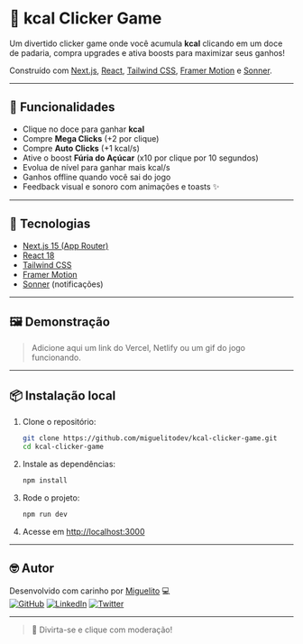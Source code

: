 # 🍩 kcal Clicker Game

Um divertido clicker game onde você acumula **kcal** clicando em um doce de padaria, compra upgrades e ativa boosts para maximizar seus ganhos!

Construído com [Next.js](https://nextjs.org/), [React](https://react.dev/), [Tailwind CSS](https://tailwindcss.com/), [Framer Motion](https://www.framer.com/motion/) e [Sonner](https://sonner.emilkowal.dev/).


---

## 🚀 Funcionalidades

- Clique no doce para ganhar **kcal**
- Compre **Mega Clicks** (+2 por clique)
- Compre **Auto Clicks** (+1 kcal/s)
- Ative o boost **Fúria do Açúcar** (x10 por clique por 10 segundos)
- Evolua de nível para ganhar mais kcal/s
- Ganhos offline quando você sai do jogo
- Feedback visual e sonoro com animações e toasts ✨

---

## 🧱 Tecnologias

- [Next.js 15 (App Router)](https://nextjs.org/)
- [React 18](https://react.dev/)
- [Tailwind CSS](https://tailwindcss.com/)
- [Framer Motion](https://www.framer.com/motion/)
- [Sonner](https://sonner.emilkowal.dev/) (notificações)

---

## 🖼️ Demonstração

> Adicione aqui um link do Vercel, Netlify ou um gif do jogo funcionando.

---

## 📦 Instalação local

1. Clone o repositório:
   ```bash
   git clone https://github.com/miguelitodev/kcal-clicker-game.git
   cd kcal-clicker-game
   ```

2. Instale as dependências:
   ```bash
   npm install
   ```

3. Rode o projeto:
   ```bash
   npm run dev
   ```

4. Acesse em [http://localhost:3000](http://localhost:3000)

---

## 🤓 Autor

Desenvolvido com carinho por [Miguelito](https://miguelito.dev) 💻  
[![GitHub](https://img.shields.io/badge/GitHub-miguelitodev-181717?style=flat&logo=github)](https://github.com/miguelitodev)
[![LinkedIn](https://img.shields.io/badge/LinkedIn-miguelitodev-0077B5?style=flat&logo=linkedin)](https://linkedin.com/in/miguelitodev)
[![Twitter](https://img.shields.io/badge/Twitter-miguelitoodev-1DA1F2?style=flat&logo=twitter)](https://twitter.com/miguelitoodev)

---

> 🍬 Divirta-se e clique com moderação!
